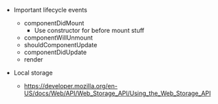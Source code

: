 * Important lifecycle events
  * componentDidMount
    * Use constructor for before mount stuff
  * componentWillUnmount
  * shouldComponentUpdate
  * componentDidUpdate
  * render

* Local storage
  * https://developer.mozilla.org/en-US/docs/Web/API/Web_Storage_API/Using_the_Web_Storage_API
